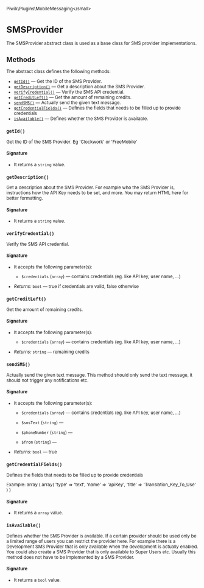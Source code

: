<small>Piwik\Plugins\MobileMessaging\</small>

SMSProvider
===========

The SMSProvider abstract class is used as a base class for SMS provider implementations.

Methods
-------

The abstract class defines the following methods:

- [`getId()`](#getid) &mdash; Get the ID of the SMS Provider.
- [`getDescription()`](#getdescription) &mdash; Get a description about the SMS Provider.
- [`verifyCredential()`](#verifycredential) &mdash; Verify the SMS API credential.
- [`getCreditLeft()`](#getcreditleft) &mdash; Get the amount of remaining credits.
- [`sendSMS()`](#sendsms) &mdash; Actually send the given text message.
- [`getCredentialFields()`](#getcredentialfields) &mdash; Defines the fields that needs to be filled up to provide credentials
- [`isAvailable()`](#isavailable) &mdash; Defines whether the SMS Provider is available.

<a name="getid" id="getid"></a>
<a name="getId" id="getId"></a>
### `getId()`

Get the ID of the SMS Provider. Eg 'Clockwork' or 'FreeMobile'

#### Signature

- It returns a `string` value.

<a name="getdescription" id="getdescription"></a>
<a name="getDescription" id="getDescription"></a>
### `getDescription()`

Get a description about the SMS Provider. For example who the SMS Provider is, instructions how the API Key
needs to be set, and more. You may return HTML here for better formatting.

#### Signature

- It returns a `string` value.

<a name="verifycredential" id="verifycredential"></a>
<a name="verifyCredential" id="verifyCredential"></a>
### `verifyCredential()`

Verify the SMS API credential.

#### Signature

-  It accepts the following parameter(s):
    - `$credentials` (`array`) &mdash;
       contains credentials (eg. like API key, user name, ...)

- *Returns:*  `bool` &mdash;
    true if credentials are valid, false otherwise

<a name="getcreditleft" id="getcreditleft"></a>
<a name="getCreditLeft" id="getCreditLeft"></a>
### `getCreditLeft()`

Get the amount of remaining credits.

#### Signature

-  It accepts the following parameter(s):
    - `$credentials` (`array`) &mdash;
       contains credentials (eg. like API key, user name, ...)

- *Returns:*  `string` &mdash;
    remaining credits

<a name="sendsms" id="sendsms"></a>
<a name="sendSMS" id="sendSMS"></a>
### `sendSMS()`

Actually send the given text message. This method should only send the text message, it should not trigger
any notifications etc.

#### Signature

-  It accepts the following parameter(s):
    - `$credentials` (`array`) &mdash;
       contains credentials (eg. like API key, user name, ...)
    - `$smsText` (`string`) &mdash;
      
    - `$phoneNumber` (`string`) &mdash;
      
    - `$from` (`string`) &mdash;
      

- *Returns:*  `bool` &mdash;
    true

<a name="getcredentialfields" id="getcredentialfields"></a>
<a name="getCredentialFields" id="getCredentialFields"></a>
### `getCredentialFields()`

Defines the fields that needs to be filled up to provide credentials

Example:
array (
  array(
    'type' => 'text',
    'name' => 'apiKey',
    'title' => 'Translation_Key_To_Use'
  )
)

#### Signature

- It returns a `array` value.

<a name="isavailable" id="isavailable"></a>
<a name="isAvailable" id="isAvailable"></a>
### `isAvailable()`

Defines whether the SMS Provider is available. If a certain provider should be used only be a limited
range of users you can restrict the provider here. For example there is a Development SMS Provider that is only
available when the development is actually enabled. You could also create a SMS Provider that is only available
to Super Users etc. Usually this method does not have to be implemented by a SMS Provider.

#### Signature

- It returns a `bool` value.


